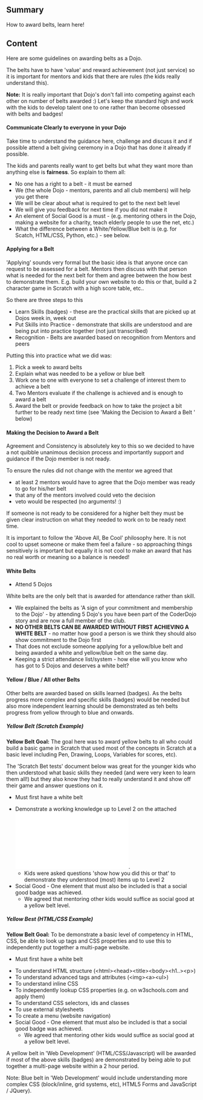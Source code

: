 ## Summary

 How to award belts, learn here\! 

## Content

Here are some guidelines on awarding belts as a Dojo.

The belts have to have 'value' and reward achievement (not just service)
so it is important for mentors and kids that there are rules (the kids
really understand this).

**Note:** It is really important that Dojo's don't fall into competing
against each other on number of belts awarded :) Let's keep the standard
high and work with the kids to develop talent one to one rather than
become obsessed with belts and badges\!

#### Communicate Clearly to everyone in your Dojo

Take time to understand the guidance here, challenge and discuss it and
if possible attend a belt giving ceremony in a Dojo that has done it
already if possible.

The kids and parents really want to get belts but what they want more
than anything else is **fairness**. So explain to them all:

  - No one has a right to a belt - it must be earned
  - We (the whole Dojo - mentors, parents and all club members) will
    help you get there
  - We will be clear about what is required to get to the next belt
    level
  - We will give you feedback for next time if you did not make it
  - An element of Social Good is a must - (e.g. mentoring others in the
    Dojo, making a website for a charity, teach elderly people to use
    the net, etc.)
  - What the difference between a White/Yellow/Blue belt is (e.g. for
    Scatch, HTML/CSS, Python, etc.) - see below.

#### Applying for a Belt

'Applying' sounds very formal but the basic idea is that anyone once can
request to be assessed for a belt. Mentors then discuss with that person
what is needed for the next belt for them and agree between the how best
to demonstrate them. E.g. build your own website to do this or that,
build a 2 character game in Scratch with a high score table, etc..

So there are three steps to this

  - Learn Skills (badges) - these are the practical skills that are
    picked up at Dojos week in, week out
  - Put Skills into Practice - demonstrate that skills are understood
    and are being put into practice together (not just transcribed)
  - Recognition - Belts are awarded based on recognition from Mentors
    and peers

Putting this into practice what we did was:

1.  Pick a week to award belts
2.  Explain what was needed to be a yellow or blue belt
3.  Work one to one with everyone to set a challenge of interest them to
    achieve a belt
4.  Two Mentors evaluate if the challenge is achieved and is enough to
    award a belt
5.  Award the belt or provide feedback on how to take the project a bit
    further to be ready next time (see 'Making the Decision to Award a
    Belt ' below)

#### Making the Decision to Award a Belt

Agreement and Consistency is absolutely key to this so we decided to
have a not quibble unanimous decision process and importantly support
and guidance if the Dojo member is not ready.

To ensure the rules did not change with the mentor we agreed that

  - at least 2 mentors would have to agree that the Dojo member was
    ready to go for his/her belt
  - that any of the mentors involved could veto the decision
  - veto would be respected (no arguments\! :)

If someone is not ready to be considered for a higher belt they must be
given clear instruction on what they needed to work on to be ready next
time.

It is important to follow the 'Above All, Be Cool' philosophy here. It
is not cool to upset someone or make them feel a failure - so
approaching things sensitively is important but equally it is not cool
to make an award that has no real worth or meaning so a balance is
needed\!

#### White Belts

  - Attend 5 Dojos

White belts are the only belt that is awarded for attendance rather than
skill.

  - We explained the belts as 'A sign of your commitment and membership
    to the Dojo' - by attending 5 Dojo's you have been part of the
    CoderDojo story and are now a full member of the club.
  - **NO OTHER BELTS CAN BE AWARDED WITHOUT FIRST ACHIEVING A WHITE
    BELT** - no matter how good a person is we think they should also
    show commitment to the Dojo first
  - That does not exclude someone applying for a yellow/blue belt and
    being awarded a white and yellow/blue belt on the same day.
  - Keeping a strict attendance list/system - how else will you know who
    has got to 5 Dojos and deserves a white belt?

#### Yellow / Blue / All other Belts

Other belts are awarded based on skills learned (badges). As the belts
progress more complex and specific skills (badges) would be needed but
also more independent learning should be demonstrated as teh belts
progress from yellow through to blue and onwards.

##### Yellow Belt (Scratch Example)

**Yellow Belt Goal:** The goal here was to award yellow belts to all who
could build a basic game in Scratch that used most of the concepts in
Scratch at a basic level including Pen, Drawing, Loops, Variables for
scores, etc).

The 'Scratch Bet tests' document below was great for the younger kids
who then understood what basic skills they needed (and were very keen to
learn them all\!) but they also know they had to really understand it
and show off their game and answer questions on it.

  - Must first have a white belt

<!-- end list -->

  - Demonstrate a working knowledge up to Level 2 on the attached
    ![ScratchBeltTests.pdf](ScratchBeltTests.pdf
    "ScratchBeltTests.pdf").
      - Kids were asked questions 'show how you did this or that' to
        demonstrate they understood (most) items up to Level 2
  - Social Good - One element that must also be included is that a
    social good badge was achieved.
      - We agreed that mentoring other kids would suffice as social good
        at a yellow belt level.

##### Yellow Best (HTML/CSS Example)

**Yellow Belt Goal:** To be demonstrate a basic level of competency in
HTML, CSS, be able to look up tags and CSS properties and to use this to
independently put together a multi-page website.

  - Must first have a white belt

<!-- end list -->

  - To understand HTML structure
    (\<html\>\<head\>\<title\>\<body\>\<h1..\>\<p\>)
  - To understand advanced tags and attributes (\<img\>\<a\>\<ul\>)
  - To understand inline CSS
  - To independently lookup CSS properties (e.g. on w3schools.com and
    apply them)
  - To understand CSS selectors, ids and classes
  - To use external stylesheets
  - To create a menu (website navigation)
  - Social Good - One element that must also be included is that a
    social good badge was achieved.
      - We agreed that mentoring other kids would suffice as social good
        at a yellow belt level.

A yellow belt in 'Web Development' (HTML/CSS/Javascript) will be awarded
if most of the above skills (badges) are demonstrated by being able to
put together a multi-page website within a 2 hour period.

Note: Blue belt in 'Web Development' would include understanding more
complex CSS (block/inline, grid systems, etc), HTML5 Forms and
JavaScript / JQuery).
